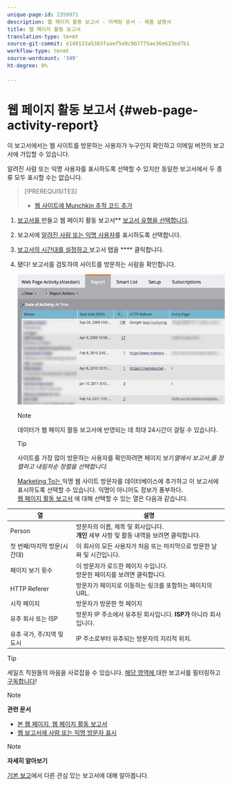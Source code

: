 ```yaml
---
unique-page-id: 2359971
description: 웹 페이지 활동 보고서 - 마케팅 문서 - 제품 설명서
title: 웹 페이지 활동 보고서
translation-type: tm+mt
source-git-commit: e149133a5383faaef5e9c9b7775ae36e633ed7b1
workflow-type: tm+mt
source-wordcount: '349'
ht-degree: 0%

---
```



# 웹 페이지 활동 보고서 {#web-page-activity-report}

이 보고서에서는 웹 사이트를 방문하는 사용자가 누구인지 확인하고 이메일 버전의 보고서에 가입할 수 있습니다.

알려진 사람 또는 익명 사용자를 표시하도록 선택할 수 있지만 동일한 보고서에서 두 종류 모두 표시할 수는 없습니다.

>[!PREREQUISITES]
>
>* [웹 사이트에 Munchkin 추적 코드 추가](../../../../product-docs/administration/additional-integrations/add-munchkin-tracking-code-to-your-website.md)


1. [보고서를 ](../../../../product-docs/reporting/basic-reporting/creating-reports/create-a-report-in-a-program.md)만들고 웹 페이지 활동 보고서**  [보고서 유형을 선택합니다](report-type-overview.md).
1. 보고서에 [알려진 사람 또는 익명 사용자](../../../../product-docs/reporting/basic-reporting/report-activity/display-people-or-anonymous-visitors-in-web-reports.md)를 표시하도록 선택합니다.
1. [보고서의 시간대를 설정하고 ](../../../../product-docs/reporting/basic-reporting/editing-reports/change-a-report-time-frame.md) 보고서 탭을  **** 클릭합니다.
1. 됐다! 보고서를 검토하여 사이트를 방문하는 사람을 확인합니다.

   ![](assets/image2017-3-29-9-3a21-3a36.png)

   >[!NOTE]
   >
   >데이터가 웹 페이지 활동 보고서에 반영되는 데 최대 24시간이 걸릴 수 있습니다.

   >[!TIP]
   >
   >사이트를 가장 많이 방문하는 사용자를 확인하려면 [](../../../../product-docs/reporting/basic-reporting/editing-reports/sort-report-on-columns.md)페이지 보기&#x200B;*열에서 보고서[ ](../../../../product-docs/reporting/basic-reporting/editing-reports/sort-report-on-columns.md)를 정렬하고 내림차순 정렬을 선택합니다.*

   [Marketing To는 ](../../../../product-docs/reporting/basic-reporting/report-activity/tracking-anonymous-activity-and-people.md) 익명 웹 사이트 방문자를 데이터베이스에 추가하고 이 보고서에 표시하도록 선택할 수 있습니다. 익명이 아니어도 정보가 풍부하다.\
   [웹 페이지 활동 보고서](../../../../product-docs/reporting/basic-reporting/editing-reports/select-report-columns.md) 에 대해 선택할 수 있는 열은 다음과 같습니다.

<table> 
 <thead> 
  <tr> 
   <th>열</th> 
   <th>설명</th> 
  </tr> 
 </thead> 
 <tbody> 
  <tr> 
   <td>Person</td> 
   <td>방문자의 이름, 제목 및 회사입니다.<br><strong>개인 </strong> 세부 사항 및 활동 내역을 보려면 클릭합니다.</td> 
  </tr> 
  <tr> 
   <td>첫 번째/마지막 방문(시간대)</td> 
   <td>이 회사의 모든 사용자가 처음 또는 마지막으로 방문한 날짜 및 시간입니다.</td> 
  </tr> 
  <tr> 
   <td>페이지 보기 횟수</td> 
   <td>이 방문자가 로드한 페이지 수입니다.<br><strong><a href="web-page-activity-report/web-pages-viewed-web-page-activity-report.md"></a></strong> 방문한 페이지를 보려면 클릭합니다.</td> 
  </tr> 
  <tr> 
   <td>HTTP Referer</td> 
   <td>방문자가 페이지로 이동하는 링크를 포함하는 페이지의 URL.</td> 
  </tr> 
  <tr> 
   <td>시작 페이지</td> 
   <td>방문자가 방문한 첫 페이지 </td> 
  </tr> 
  <tr> 
   <td>유추 회사 또는 ISP</td> 
   <td>방문자 IP 주소에서 유추된 회사입니다. <strong>ISP가 </strong> 아니라 회사입니다. </td> 
  </tr> 
  <tr> 
   <td>유추 국가, 주/지역 및 도시</td> 
   <td>IP 주소로부터 유추되는 방문자의 지리적 위치.</td> 
  </tr> 
 </tbody> 
</table>

>[!TIP]
>
>세일즈 직원들의 마음을 사로잡을 수 있습니다. [해당 영역에 ](../../../../product-docs/reporting/basic-reporting/editing-reports/filter-people-in-a-report-with-a-smart-list.md)대한 보고서를 필터링하고  [구독합니다](../../../../product-docs/reporting/basic-reporting/report-subscriptions/subscribe-to-a-basic-report.md)!

>[!NOTE]
>
>**관련 문서**
>
>* [본 웹 페이지, 웹 페이지 활동 보고서](web-page-activity-report/web-pages-viewed-web-page-activity-report.md)
>* [웹 보고서에 사람 또는 익명 방문자 표시](../../../../product-docs/reporting/basic-reporting/report-activity/display-people-or-anonymous-visitors-in-web-reports.md)


>[!NOTE]
>
>**자세히 알아보기**
>
>[기본 보고](http://docs.marketo.com/display/docs/basic+reporting)에서 다른 관심 있는 보고서에 대해 알아봅니다.
